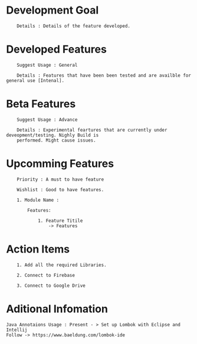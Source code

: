 #	Development Goal

		Details : Details of the feature developed. 
		
		
#	Developed Features
		
		Suggest Usage : General
		
		Details : Features that have been been tested and are availble for general use [Intenal].


#	Beta  Features

		Suggest Usage : Advance
		
		Details : Experimental feartures that are currently under deveopment/testing. Nighly Build is
		performed. Might cause issues. 
		
		
#	Upcomming Features
		
		Priority : A must to have feature

		Wishlist : Good to have features. 
		
		1. Module Name : 
			
			Features:
				
				1. Feature Titile 
					-> Features
		
		
#	Action Items  		
		
		1. Add all the required Libraries.
		
		2. Connect to Firebase 
		
		3. Connect to Google Drive


#	Aditional Infomation

	Java Annotaions Usage : Present - > Set up Lombok with Eclipse and Intellij
	Follow -> https://www.baeldung.com/lombok-ide
	